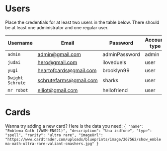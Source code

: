 # Users

Place the credentials for at least two users in the table below. There should be at least one administrator and one regular user.


| Username | Email | Password | Account type |
|----------|--------|------------|-----|
| `admin`  | admin@gmail.com| adminPassword | admin |
| `judai`  | hero@gmail.com| iloveduels | user |
| `yugi`   | heartofcards@gmail.com | brooklyn99 | user |
| `Dwight Schrute` | schrutefarms@gmail.com | sharks | user |
| `mr robot` | elliot@gmail.com | hellofriend | user |


# Cards
Wanna try adding a new card? Here is the data you need:
`
{
    "name": "Emblema Oath (VASM-EN021)",
    "description": "Una isdfone",
    "type": "spell",
    "rarity": "ultra rare",
    "imageUrl": "https://www.cardtrader.com/uploads/blueprints/image/267562/show_emblema-oath-ultra-rare-valiant-smashers.jpg"
}
`